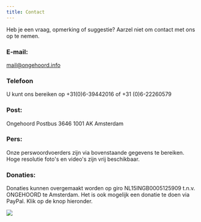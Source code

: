 ```yaml
---
title: Contact
---
```

Heb je een vraag, opmerking of suggestie? Aarzel niet om contact met ons op te nemen.

### E-mail:

[mail@ongehoord.info](mailto:mail@ongehoord.info)

### Telefoon

U kunt ons bereiken op +31(0)6-39442016 of +31 (0)6-22260579

### Post:

Ongehoord Postbus 3646 1001 AK Amsterdam

### Pers:

Onze perswoordvoerders zijn via bovenstaande gegevens te bereiken. Hoge resolutie foto's en video's zijn vrij beschikbaar.

### Donaties:

Donaties kunnen overgemaakt worden op giro NL15INGB0005125909 t.n.v. ONGEHOORD te Amsterdam. Het is ook mogelijk een donatie te doen via PayPal. Klik op de knop hieronder.

  ![](https://www.paypalobjects.com/nl_NL/i/scr/pixel.gif)